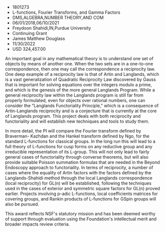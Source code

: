 
* 1801273
* L-functions, Fourier Transforms, and Gamma Factors
* DMS,ALGEBRA,NUMBER THEORY,AND COM
* 06/01/2018,06/10/2021
* Freydoon Shahidi,IN,Purdue University
* Continuing Grant
* James Matthew Douglass
* 11/30/2022
* USD 324,457.00

An important goal in any mathematical theory is to understand one set of objects
by means of another one. When the two sets are in a one-to-one correspondence,
then one may call the correspondence a reciprocity law. One deep example of a
reciprocity law is that of Artin and Langlands, which is a vast generalization
of Quadratic Reciprocity Law discovered by Gauss that is important for solving
equations over the integers modulo a prime, and which is the genesis of the more
general Langlands Program. While a general reciprocity law within the Langlands
program is still far from properly formulated, even for objects over rational
numbers, one can consider the "Langlands Functoriality Principle," which is a
consequence of Artin-Langlands reciprocity and is a conjecture that is currently
at the core of Langlands program. This project deals with both reciprocity and
functoriality and will establish new techniques and tools to study them.

In more detail, the PI will compare the Fourier transform defined by Braverman-
Kazhdan and the Hankel transform defined by Ngo, for the standard L-functions
for classical groups. In the long run this will lead to a full theory of
L-functions for cusp forms on any reductive group and any irreducible
representation of its L-group. This will not only lead to fairly general cases
of functoriality through converse theorems, but will also provide suitable
Poisson summation formulas that are needed in the Beyond Endoscopy approach to
functoriality. In terms of reciprocity, a number of cases where the equality of
Artin factors with the factors defined by the Langlands-Shahidi method through
the local Langlands correspondence (local reciprocity) for GL(n) will be
established, following the techniques used in the cases of exterior and
symmetric square factors for GL(n) proved earlier. Projects involving p-adic
L-functions, local coefficients matrices for covering groups, and Rankin
products of L-functions for GSpin groups will also be pursued.

This award reflects NSF's statutory mission and has been deemed worthy of
support through evaluation using the Foundation's intellectual merit and broader
impacts review criteria.
